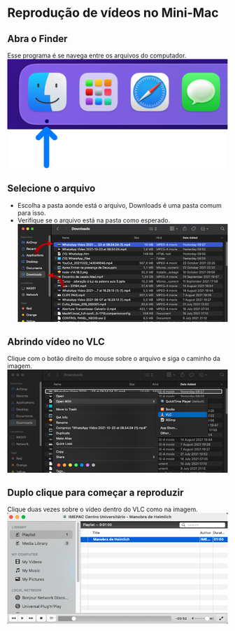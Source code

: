 # Reprodução de vídeos no Mini-Mac

## Abra o Finder
Esse programa é se navega entre os arquivos do computador.
![Abrir o Finder do Mac](atalho-finder.png "Abrir o Finder do Mac")

## Selecione o arquivo
- Escolha a pasta aonde está o arquivo, Downloads é uma pasta comum para isso.
- Verifique se o arquivo está na pasta como esperado.
![Escolhendo o vídeo dentro do Finder](escolhendo-video.png "Escolhendo o vídeo dentro do Finder")

## Abrindo vídeo no VLC
Clique com o botão direito do mouse sobre o arquivo e siga o caminho da imagem.
![Abrindo o vídeo no VLC](abrir-no-vlc.png "Abrindo o vídeo no VLC")

## Duplo clique para começar a reproduzir
Clique duas vezes sobre o vídeo dentro do VLC como na imagem.
![Reproduzindo vídeo no VLC](duplo-clique-no-vlc.png "Reproduzindo vídeo no VLC")
